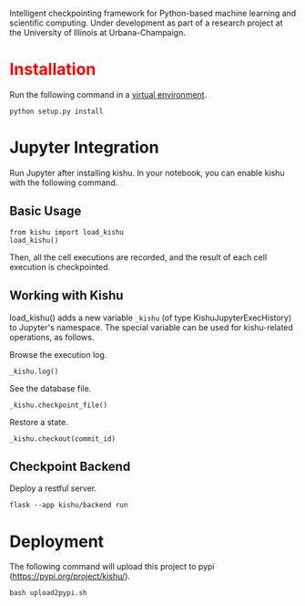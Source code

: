 Intelligent checkpointing framework for Python-based machine learning and scientific computing. 
Under development as part of a research project at the University of Illinois at Urbana-Champaign.


# <span style="color: red;">Installation</span>

Run the following command in a [virtual environment](https://docs.python.org/3/library/venv.html).
```
python setup.py install
```


# Jupyter Integration

Run Jupyter after installing kishu. In your notebook, you can enable kishu with the following command.

## Basic Usage

```
from kishu import load_kishu
load_kishu()
```
Then, all the cell executions are recorded, and the result of each cell execution is checkpointed.


## Working with Kishu

load_kishu() adds a new variable `_kishu` (of type KishuJupyterExecHistory) to Jupyter's namespace.
The special variable can be used for kishu-related operations, as follows.

Browse the execution log.
```
_kishu.log()
```

See the database file.
```
_kishu.checkpoint_file()
```


Restore a state.
```
_kishu.checkout(commit_id)
```

## Checkpoint Backend

Deploy a restful server.
```
flask --app kishu/backend run
```

# Deployment

The following command will upload this project to pypi (https://pypi.org/project/kishu/).

```
bash upload2pypi.sh
```
